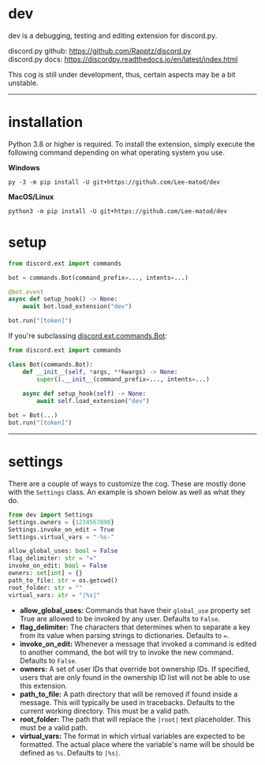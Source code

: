 # dev
dev is a debugging, testing and editing extension for discord.py.

discord.py github: https://github.com/Rapptz/discord.py  
discord.py docs: https://discordpy.readthedocs.io/en/latest/index.html

This cog is still under development, thus, certain aspects may be a bit unstable.
****
# installation

Python 3.8 or higher is required. To install the extension, simply execute the following command depending on what 
operating system you use.

**Windows**
```
py -3 -m pip install -U git+https://github.com/Lee-matod/dev
```
**MacOS/Linux**
```
python3 -m pip install -U git+https://github.com/Lee-matod/dev
```

# setup

```python
from discord.ext import commands

bot = commands.Bot(command_prefix=..., intents=...)

@bot.event
async def setup_hook() -> None:
    await bot.load_extension("dev")

bot.run("[token]")
```
If you're subclassing 
[discord.ext.commands.Bot](https://discordpy.readthedocs.io/en/stable/ext/commands/api.html#discord.ext.commands.Bot):
```python
from discord.ext import commands

class Bot(commands.Bot):
    def __init__(self, *args, **kwargs) -> None:
        super().__init__(command_prefix=..., intents=...)
    
    async def setup_hook(self) -> None:
        await self.load_extension("dev")

bot = Bot(...)
bot.run("[token]")
```
****
# settings

There are a couple of ways to customize the cog. These are mostly done with the `Settings` class. An example is shown 
below as well as what they do.
```python
from dev import Settings
Settings.owners = {1234567890}
Settings.invoke_on_edit = True
Settings.virtual_vars = "-%s-"
```
```python
allow_global_uses: bool = False
flag_delimiter: str = "="
invoke_on_edit: bool = False
owners: set[int] = {}
path_to_file: str = os.getcwd()
root_folder: str = ""
virtual_vars: str = "|%s|"
```
* **allow_global_uses:** Commands that have their `global_use` property set True are allowed to be invoked by any user. 
Defaults to `False`.
* **flag_delimiter:** The characters that determines when to separate a key from its value when parsing strings to 
dictionaries. Defaults to `=`.
* **invoke_on_edit:** Whenever a message that invoked a command is edited to another command, the bot will try to invoke 
the new command. Defaults to `False`.
* **owners:** A set of user IDs that override bot ownership IDs. If specified, users that are only found in the 
ownership ID list will not be able to use this extension.
* **path_to_file:** A path directory that will be removed if found inside a message. This will typically be used in 
tracebacks. Defaults to the current working directory. This must be a valid path.
* **root_folder:** The path that will replace the `|root|` text placeholder. This must be a valid path.
* **virtual_vars:** The format in which virtual variables are expected to be formatted. The actual place where the 
variable's name will be should be defined as `%s`. Defaults to `|%s|`.
